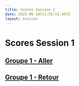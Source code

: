 ```yaml
---
title: Scores Session 1
date: 2025-06-10T11:55:51.447Z
layout: session
---
```


# Scores Session 1


## [Groupe 1 - Aller](/scores/session-1/groupe-1/aller/)
## [Groupe 1 - Retour](/scores/session-1/groupe-1/retour/)

